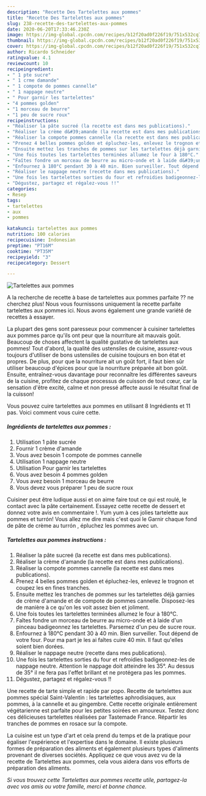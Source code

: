 ```yaml
---
description: "Recette Des Tartelettes aux pommes"
title: "Recette Des Tartelettes aux pommes"
slug: 238-recette-des-tartelettes-aux-pommes
date: 2020-06-20T17:33:46.230Z
image: https://img-global.cpcdn.com/recipes/b12f20ad0f226f19/751x532cq70/tartelettes-aux-pommes-photo-principale-de-la-recette.jpg
thumbnail: https://img-global.cpcdn.com/recipes/b12f20ad0f226f19/751x532cq70/tartelettes-aux-pommes-photo-principale-de-la-recette.jpg
cover: https://img-global.cpcdn.com/recipes/b12f20ad0f226f19/751x532cq70/tartelettes-aux-pommes-photo-principale-de-la-recette.jpg
author: Ricardo Schneider
ratingvalue: 4.1
reviewcount: 10
recipeingredient:
- " 1 pte sucre"
- " 1 crme damande"
- " 1 compote de pommes cannelle"
- " 1 nappage neutre"
- " Pour garnir les tartelettes"
- "4 pommes golden"
- "1 morceau de beurre"
- "1 peu de sucre roux"
recipeinstructions:
- "Réaliser la pâte sucreé (la recette est dans mes publications)."
- "Réaliser la crème d&#39;amande (la recette est dans mes publications)."
- "Réaliser la compote pommes cannelle (la recette est dans mes publications)."
- "Prenez 4 belles pommes golden et épluchez-les, enlevez le trognon et coupez les en fines tranches."
- "Ensuite mettez les tranches de pommes sur les tartelettes déjà garnies de crème d&#39;amande et de compote de pommes cannelle. Disposez-les de manière à ce qu&#39;on les voit assez bien et joliment."
- "Une fois toutes les tartelettes terminées allumez le four à 180°C."
- "Faîtes fondre un morceau de beurre au micro-onde et à laide d&#39;un pinceau badigeonnez les tartelettes. Parsemez d&#39;un peu de sucre roux."
- "Enfournez à 180°C pendant 30 à 40 min. Bien surveiller. Tout dépend de votre four. Pour ma part je les ai faîtes cuire 40 min. Il faut qu&#39;elles soient bien dorées."
- "Réaliser le nappage neutre (recette dans mes publications)."
- "Une fois les tartelettes sorties du four et refroidies badigeonnez-les de nappage neutre. Attention le nappage doit atteindre les 35°. Au dessus de 35° il ne fera pas l&#39;effet brillant et ne protégera pas les pommes."
- "Dégustez, partagez et régalez-vous !!"
categories:
- Resep
tags:
- tartelettes
- aux
- pommes

katakunci: tartelettes aux pommes 
nutrition: 100 calories
recipecuisine: Indonesian
preptime: "PT16M"
cooktime: "PT35M"
recipeyield: "3"
recipecategory: Dessert

---
```



![Tartelettes aux pommes](https://img-global.cpcdn.com/recipes/b12f20ad0f226f19/751x532cq70/tartelettes-aux-pommes-photo-principale-de-la-recette.jpg)

A la recherche de recette à base de tartelettes aux pommes parfaite ?? ne cherchez plus! Nous vous fournissons uniquement la recette parfaite tartelettes aux pommes ici. Nous avons également une grande variété de recettes à essayer.

La plupart des gens sont paresseux pour commencer à cuisiner tartelettes aux pommes parce qu'ils ont peur que la nourriture ait mauvais goût. Beaucoup de choses affectent la qualité gustative de tartelettes aux pommes! Tout d'abord, la qualité des ustensiles de cuisine, assurez-vous toujours d'utiliser de bons ustensiles de cuisine toujours en bon état et propres. De plus, pour que la nourriture ait un goût fort, il faut bien sûr utiliser beaucoup d'épices pour que la nourriture préparée ait bon goût. Ensuite, entraînez-vous davantage pour reconnaître les différentes saveurs de la cuisine, profitez de chaque processus de cuisson de tout cœur, car la sensation d'être excité, calme et non pressé affecte aussi le résultat final de la cuisson!

<!--inarticleads1-->

Vous pouvez cuire tartelettes aux pommes en utilisant 8 Ingrédients et 11 pas. Voici comment vous cuire cette.

##### Ingrédients de tartelettes aux pommes :

1. Utilisation  1 pâte sucrée
1. Fournir  1 crème d&#39;amande
1. Vous avez besoin  1 compote de pommes cannelle
1. Utilisation  1 nappage neutre
1. Utilisation  Pour garnir les tartelettes
1. Vous avez besoin 4 pommes golden
1. Vous avez besoin 1 morceau de beurre
1. Vous devez vous préparer 1 peu de sucre roux


Cuisiner peut être ludique aussi et on aime faire tout ce qui est roulé, le contact avec la pâte certainement. Essayez cette recette de dessert et donnez votre avis en commentaire !. Yum yum à ces jolies tartelette aux pommes et turrón! Vous allez me dire mais c&#39;est quoi le Garnir chaque fond de pâte de crème au turrón , épluchez les pommes avec un. 

<!--inarticleads2-->

##### Tartelettes aux pommes instructions :

1. Réaliser la pâte sucreé (la recette est dans mes publications).
1. Réaliser la crème d&#39;amande (la recette est dans mes publications).
1. Réaliser la compote pommes cannelle (la recette est dans mes publications).
1. Prenez 4 belles pommes golden et épluchez-les, enlevez le trognon et coupez les en fines tranches.
1. Ensuite mettez les tranches de pommes sur les tartelettes déjà garnies de crème d&#39;amande et de compote de pommes cannelle. Disposez-les de manière à ce qu&#39;on les voit assez bien et joliment.
1. Une fois toutes les tartelettes terminées allumez le four à 180°C.
1. Faîtes fondre un morceau de beurre au micro-onde et à laide d&#39;un pinceau badigeonnez les tartelettes. Parsemez d&#39;un peu de sucre roux.
1. Enfournez à 180°C pendant 30 à 40 min. Bien surveiller. Tout dépend de votre four. Pour ma part je les ai faîtes cuire 40 min. Il faut qu&#39;elles soient bien dorées.
1. Réaliser le nappage neutre (recette dans mes publications).
1. Une fois les tartelettes sorties du four et refroidies badigeonnez-les de nappage neutre. Attention le nappage doit atteindre les 35°. Au dessus de 35° il ne fera pas l&#39;effet brillant et ne protégera pas les pommes.
1. Dégustez, partagez et régalez-vous !!


Une recette de tarte simple et rapide par popo. Recette de tartelettes aux pommes spécial Saint-Valentin : les tartelettes aphrodisiaques, aux pommes, à la cannelle et au gingembre. Cette recette originale entièrement végétarienne est parfaite pour les petites soirées en amoureux. Testez donc ces délicieuses tartelettes réalisées par Tastemade France. Répartir les tranches de pommes en rosace sur la compote. 

<!--inarticleads1-->

<p>
La cuisine est un type d'art et cela prend du temps et de la pratique pour égaliser l'expérience et l'expertise dans le domaine. Il existe plusieurs formes de préparation des aliments et également plusieurs types d'aliments provenant de diverses sociétés. Appliquez ce que vous avez vu de la recette de Tartelettes aux pommes, cela vous aidera dans vos efforts de préparation des aliments.
</p>

<p>
<i>Si vous trouvez cette Tartelettes aux pommes recette utile, partagez-la avec vos amis ou votre famille, merci et bonne chance.</i>
</p>

